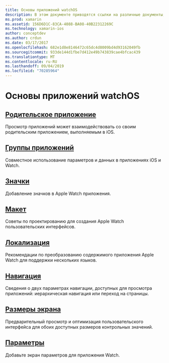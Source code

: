 ```yaml
---
title: Основы приложений watchOS
description: В этом документе приводятся ссылки на различные документы, описывающие основные принципы разработки приложений watchOS с помощью Xamarin.
ms.prod: xamarin
ms.assetid: 156D6D1C-83CA-4088-BA08-40B22312269C
ms.technology: xamarin-ios
author: conceptdev
ms.author: crdun
ms.date: 03/17/2017
ms.openlocfilehash: 682e1d8e8146472c65dc4d8009bd4d93162049fb
ms.sourcegitcommit: 933de144d1fbe7d412e49b743839cae4bfcac439
ms.translationtype: MT
ms.contentlocale: ru-RU
ms.lasthandoff: 09/04/2019
ms.locfileid: "70285964"
---
```

# <a name="watchos-application-fundamentals"></a>Основы приложений watchOS

## <a name="parent-applicationioswatchosapp-fundamentalsparent-appmd"></a>[Родительское приложение](~/ios/watchos/app-fundamentals/parent-app.md)

Просмотр приложений может взаимодействовать со своим родительским приложением, выполняемым в iOS.

## <a name="app-groupsioswatchosapp-fundamentalsapp-groupsmd"></a>[Группы приложений](~/ios/watchos/app-fundamentals/app-groups.md)

Совместное использование параметров и данных в приложениях iOS и Watch.

## <a name="iconsioswatchosapp-fundamentalsiconsmd"></a>[Значки](~/ios/watchos/app-fundamentals/icons.md)

Добавление значков в Apple Watch приложения.

## <a name="layoutioswatchosapp-fundamentalslayoutmd"></a>[Макет](~/ios/watchos/app-fundamentals/layout.md)

Советы по проектированию для создания Apple Watch пользовательских интерфейсов.

## <a name="localizationioswatchosapp-fundamentalslocalizationmd"></a>[Локализация](~/ios/watchos/app-fundamentals/localization.md)

Рекомендации по преобразованию содержимого приложения Apple Watch для поддержки нескольких языков.

## <a name="navigationioswatchosapp-fundamentalsnavigationmd"></a>[Навигация](~/ios/watchos/app-fundamentals/navigation.md)

Сведения о двух параметрах навигации, доступных для просмотра приложений: иерархическая навигация или переход на страницы.

## <a name="screen-sizesioswatchosapp-fundamentalsscreen-sizesmd"></a>[Размеры экрана](~/ios/watchos/app-fundamentals/screen-sizes.md)

Предварительный просмотр и оптимизация пользовательского интерфейса для обоих доступных размеров контрольных значений.

## <a name="settingsioswatchosapp-fundamentalssettingsmd"></a>[Параметры](~/ios/watchos/app-fundamentals/settings.md)

Добавьте экран параметров для приложения Watch.
